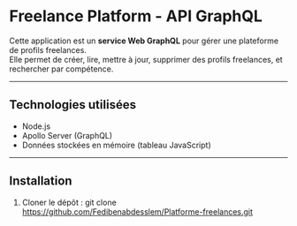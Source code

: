 # Freelance Platform - API GraphQL

Cette application est un **service Web GraphQL** pour gérer une plateforme de profils freelances.  
Elle permet de créer, lire, mettre à jour, supprimer des profils freelances, et rechercher par compétence.

---

## Technologies utilisées

- Node.js
- Apollo Server (GraphQL)
- Données stockées en mémoire (tableau JavaScript)

---

## Installation

1. Cloner le dépôt : git clone https://github.com/Fedibenabdesslem/Platforme-freelances.git


